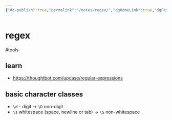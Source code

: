 ```yaml
---
{"dg-publish":true,"permalink":"/notes/regex/","dgHomeLink":true,"dgPassFrontmatter":false,"dgShowBacklinks":true,"dgShowLocalGraph":true}
---
```


# regex

#tools 

## learn

- <https://thoughtbot.com/upcase/regular-expressions>


## basic character classes

- `\d` - digit -> `\D` non-digit
- `\s` whitespace (space, newline or tab) -> `\S` non-whitespace

